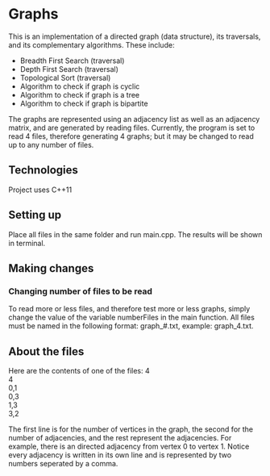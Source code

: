 # Graphs
This is an implementation of a directed graph (data structure), its traversals, and its complementary algorithms. These include:
* Breadth First Search (traversal)
* Depth First Search (traversal)
* Topological Sort (traversal)
* Algorithm to check if graph is cyclic
* Algorithm to check if graph is a tree
* Algorithm to check if graph is bipartite

The graphs are represented using an adjacency list as well as an adjacency matrix, and are generated by reading files. Currently, the program is set to read 4 files, therefore generating 4 graphs; but it may be changed to read up to any number
of files.

## Technologies
Project uses C++11

## Setting up
Place all files in the same folder and run main.cpp. The results will be shown in terminal.

## Making changes
### Changing number of files to be read
To read more or less files, and therefore test more or less graphs, simply change the value of the variable numberFiles in the main function. All files must be named in the following format: graph_#.txt, example: graph_4.txt.

## About the files
Here are the contents of one of the files:
4  
4  
0,1  
0,3  
1,3  
3,2  

The first line is for the number of vertices in the graph, the second for the number of adjacencies, and the rest represent the adjacencies. For example, there is an directed adjacency from vertex 0 to vertex 1. Notice every adjacency is written in its own line and is represented by two numbers seperated by a comma.

